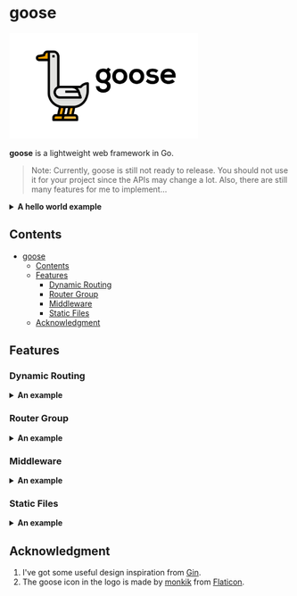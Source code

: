 # goose

<a href="https://github.com/zhoudaxia233/goose"><img height="190px" src="logo.svg"></a>

**goose** is a lightweight web framework in Go.

>Note: Currently, goose is still not ready to release. You should not use it for your project since the APIs may change a lot. Also, there are still many features for me to implement...

<details>
<summary><strong>A hello world example</strong></summary>

```go
package main

import (
	"github.com/zhoudaxia233/goose"
)

func main() {
	g := goose.New()

	g.GET("/", func(ctx *goose.Context) {
		ctx.String("Hello World!")
	})

	g.Run(":8080")
}
```

</details>

## Contents
- [goose](#goose)
	- [Contents](#contents)
	- [Features](#features)
		- [Dynamic Routing](#dynamic-routing)
		- [Router Group](#router-group)
		- [Middleware](#middleware)
		- [Static Files](#static-files)
	- [Acknowledgment](#acknowledgment)

## Features
### Dynamic Routing

<details>
<summary><strong>An example</strong></summary>

```go
package main

import (
	"github.com/zhoudaxia233/goose"
)

func main() {
	g := goose.New()

	g.GET("/info/:name", func(ctx *goose.Context) {
		ctx.String("My name is %s", ctx.Param("name"))
	})

	g.Run(":8080")
}

```

</details>

### Router Group

<details>
<summary><strong>An example</strong></summary>

```go
package main

import (
	"github.com/zhoudaxia233/goose"
)

func main() {
	g := goose.New()

	v1 := g.Group("v1")
	{
		v1.GET("/", func(ctx *goose.Context) {
			ctx.HTML("<h1>V1 PAGE!</h1>")
		})

		v1.GET("/hello", func(ctx *goose.Context) {
			ctx.String("Hello V1!")
		})

		// goose also supports nested router group
		v2 := v1.Group("v2")
		{
			v2.GET("/hello", func(ctx *goose.Context) {
				ctx.String("Hello V2!")
			})
		}
	}

	g.Run(":8080")
}

```

</details>

### Middleware

<details>
<summary><strong>An example</strong></summary>

```go
package main

import (
	"github.com/zhoudaxia233/goose"
)

func main() {
	g := goose.New()
	g.Use(func(ctx *goose.Context) {
		log.Println("here get executed before handling the request")
		ctx.Next()
		log.Println("here get executed after handling the request")
	})

	g.GET("/", func(ctx *goose.Context) {
		ctx.String("Hello World!")
	})

	v1 := g.Group("v1")
	v1.Use(func(ctx *goose.Context) {
		log.Println("before v1")
		ctx.Next()
		log.Println("after v1")
	})

	v1.GET("/hello", func(ctx *goose.Context) {
		ctx.String("Hello V1!")
	})

	g.Run(":8080")
}

```

</details>

### Static Files

<details>
<summary><strong>An example</strong></summary>

```go
package main

import (
	"github.com/zhoudaxia233/goose"
)

func main() {
	g := goose.New()

	g.Static("/assets", "examples/static")
	g.StaticFile("/favicon.ico", "examples/favicon.ico")

	g.Run(":8080")
}

```

</details>

## Acknowledgment

1. I've got some useful design inspiration from [Gin](https://github.com/gin-gonic/gin).
2. The goose icon in the logo is made by [monkik](https://www.flaticon.com/authors/monkik) from [Flaticon](https://www.flaticon.com/).
